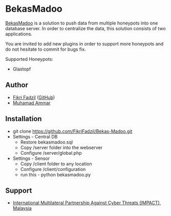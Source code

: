 BekasMadoo
========

[BekasMadoo](https://github.com/FikriFadzil/Bekas-Madoo) is a solution to push data from multiple honeypots into one database server. In order to centralize the data, this solution consists of two applications.

You are invited to add new plugins in order to support more honeypots and do not hesitate to commit for bugs fix.

Supported Honeypots:
* Glastopf

Author
-------
* [Fikri Fadzil](mailto:fikri.fadzil@impact-alliance.org) ([GitHub](https://github.com/FikriFadzil/))
* [Muhamad Ammar](mailto:ammar.aboobakar@impact-alliance.org)

Installation
------------
* git clone https://github.com/FikriFadzil/Bekas-Madoo.git
* Settings - Central DB
  * Restore bekasmadoo.sql
  * Copy /server folder into the webserver
  * Configure /server/global.php
* Settings - Sensor
  * Copy /client folder to any location
  * Configure /client/configuration
  * run this - python bekasmadoo.py

Support
-----
* [International Multilateral Partnership Against Cyber Threats (IMPACT), Malaysia](http://www.impact-alliance.org/)
